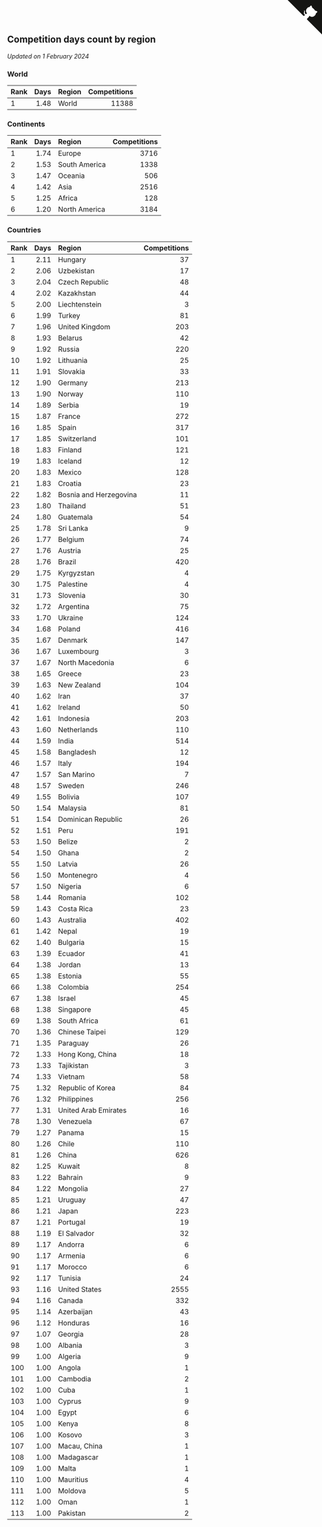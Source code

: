 ## Competition days count by region

*Updated on  1 February 2024*


### World

| Rank | Days | Region | Competitions |
| :--- | ---: | :--- | ---: |
| 1 | 1.48 | World | 11388 |

### Continents

| Rank | Days | Region | Competitions |
| :--- | ---: | :--- | ---: |
| 1 | 1.74 | Europe | 3716 |
| 2 | 1.53 | South America | 1338 |
| 3 | 1.47 | Oceania | 506 |
| 4 | 1.42 | Asia | 2516 |
| 5 | 1.25 | Africa | 128 |
| 6 | 1.20 | North America | 3184 |

### Countries

| Rank | Days | Region | Competitions |
| :--- | ---: | :--- | ---: |
| 1 | 2.11 | Hungary | 37 |
| 2 | 2.06 | Uzbekistan | 17 |
| 3 | 2.04 | Czech Republic | 48 |
| 4 | 2.02 | Kazakhstan | 44 |
| 5 | 2.00 | Liechtenstein | 3 |
| 6 | 1.99 | Turkey | 81 |
| 7 | 1.96 | United Kingdom | 203 |
| 8 | 1.93 | Belarus | 42 |
| 9 | 1.92 | Russia | 220 |
| 10 | 1.92 | Lithuania | 25 |
| 11 | 1.91 | Slovakia | 33 |
| 12 | 1.90 | Germany | 213 |
| 13 | 1.90 | Norway | 110 |
| 14 | 1.89 | Serbia | 19 |
| 15 | 1.87 | France | 272 |
| 16 | 1.85 | Spain | 317 |
| 17 | 1.85 | Switzerland | 101 |
| 18 | 1.83 | Finland | 121 |
| 19 | 1.83 | Iceland | 12 |
| 20 | 1.83 | Mexico | 128 |
| 21 | 1.83 | Croatia | 23 |
| 22 | 1.82 | Bosnia and Herzegovina | 11 |
| 23 | 1.80 | Thailand | 51 |
| 24 | 1.80 | Guatemala | 54 |
| 25 | 1.78 | Sri Lanka | 9 |
| 26 | 1.77 | Belgium | 74 |
| 27 | 1.76 | Austria | 25 |
| 28 | 1.76 | Brazil | 420 |
| 29 | 1.75 | Kyrgyzstan | 4 |
| 30 | 1.75 | Palestine | 4 |
| 31 | 1.73 | Slovenia | 30 |
| 32 | 1.72 | Argentina | 75 |
| 33 | 1.70 | Ukraine | 124 |
| 34 | 1.68 | Poland | 416 |
| 35 | 1.67 | Denmark | 147 |
| 36 | 1.67 | Luxembourg | 3 |
| 37 | 1.67 | North Macedonia | 6 |
| 38 | 1.65 | Greece | 23 |
| 39 | 1.63 | New Zealand | 104 |
| 40 | 1.62 | Iran | 37 |
| 41 | 1.62 | Ireland | 50 |
| 42 | 1.61 | Indonesia | 203 |
| 43 | 1.60 | Netherlands | 110 |
| 44 | 1.59 | India | 514 |
| 45 | 1.58 | Bangladesh | 12 |
| 46 | 1.57 | Italy | 194 |
| 47 | 1.57 | San Marino | 7 |
| 48 | 1.57 | Sweden | 246 |
| 49 | 1.55 | Bolivia | 107 |
| 50 | 1.54 | Malaysia | 81 |
| 51 | 1.54 | Dominican Republic | 26 |
| 52 | 1.51 | Peru | 191 |
| 53 | 1.50 | Belize | 2 |
| 54 | 1.50 | Ghana | 2 |
| 55 | 1.50 | Latvia | 26 |
| 56 | 1.50 | Montenegro | 4 |
| 57 | 1.50 | Nigeria | 6 |
| 58 | 1.44 | Romania | 102 |
| 59 | 1.43 | Costa Rica | 23 |
| 60 | 1.43 | Australia | 402 |
| 61 | 1.42 | Nepal | 19 |
| 62 | 1.40 | Bulgaria | 15 |
| 63 | 1.39 | Ecuador | 41 |
| 64 | 1.38 | Jordan | 13 |
| 65 | 1.38 | Estonia | 55 |
| 66 | 1.38 | Colombia | 254 |
| 67 | 1.38 | Israel | 45 |
| 68 | 1.38 | Singapore | 45 |
| 69 | 1.38 | South Africa | 61 |
| 70 | 1.36 | Chinese Taipei | 129 |
| 71 | 1.35 | Paraguay | 26 |
| 72 | 1.33 | Hong Kong, China | 18 |
| 73 | 1.33 | Tajikistan | 3 |
| 74 | 1.33 | Vietnam | 58 |
| 75 | 1.32 | Republic of Korea | 84 |
| 76 | 1.32 | Philippines | 256 |
| 77 | 1.31 | United Arab Emirates | 16 |
| 78 | 1.30 | Venezuela | 67 |
| 79 | 1.27 | Panama | 15 |
| 80 | 1.26 | Chile | 110 |
| 81 | 1.26 | China | 626 |
| 82 | 1.25 | Kuwait | 8 |
| 83 | 1.22 | Bahrain | 9 |
| 84 | 1.22 | Mongolia | 27 |
| 85 | 1.21 | Uruguay | 47 |
| 86 | 1.21 | Japan | 223 |
| 87 | 1.21 | Portugal | 19 |
| 88 | 1.19 | El Salvador | 32 |
| 89 | 1.17 | Andorra | 6 |
| 90 | 1.17 | Armenia | 6 |
| 91 | 1.17 | Morocco | 6 |
| 92 | 1.17 | Tunisia | 24 |
| 93 | 1.16 | United States | 2555 |
| 94 | 1.16 | Canada | 332 |
| 95 | 1.14 | Azerbaijan | 43 |
| 96 | 1.12 | Honduras | 16 |
| 97 | 1.07 | Georgia | 28 |
| 98 | 1.00 | Albania | 3 |
| 99 | 1.00 | Algeria | 9 |
| 100 | 1.00 | Angola | 1 |
| 101 | 1.00 | Cambodia | 2 |
| 102 | 1.00 | Cuba | 1 |
| 103 | 1.00 | Cyprus | 9 |
| 104 | 1.00 | Egypt | 6 |
| 105 | 1.00 | Kenya | 8 |
| 106 | 1.00 | Kosovo | 3 |
| 107 | 1.00 | Macau, China | 1 |
| 108 | 1.00 | Madagascar | 1 |
| 109 | 1.00 | Malta | 1 |
| 110 | 1.00 | Mauritius | 4 |
| 111 | 1.00 | Moldova | 5 |
| 112 | 1.00 | Oman | 1 |
| 113 | 1.00 | Pakistan | 2 |


<a href="https://github.com/JustinTimeCuber/wca_statistics" class="github-corner" aria-label="View source on Github"><svg width="80" height="80" viewBox="0 0 250 250" style="fill:#151513; color:#fff; position: absolute; top: 0; border: 0; right: 0;" aria-hidden="true"><path d="M0,0 L115,115 L130,115 L142,142 L250,250 L250,0 Z"></path><path d="M128.3,109.0 C113.8,99.7 119.0,89.6 119.0,89.6 C122.0,82.7 120.5,78.6 120.5,78.6 C119.2,72.0 123.4,76.3 123.4,76.3 C127.3,80.9 125.5,87.3 125.5,87.3 C122.9,97.6 130.6,101.9 134.4,103.2" fill="currentColor" style="transform-origin: 130px 106px;" class="octo-arm"></path><path d="M115.0,115.0 C114.9,115.1 118.7,116.5 119.8,115.4 L133.7,101.6 C136.9,99.2 139.9,98.4 142.2,98.6 C133.8,88.0 127.5,74.4 143.8,58.0 C148.5,53.4 154.0,51.2 159.7,51.0 C160.3,49.4 163.2,43.6 171.4,40.1 C171.4,40.1 176.1,42.5 178.8,56.2 C183.1,58.6 187.2,61.8 190.9,65.4 C194.5,69.0 197.7,73.2 200.1,77.6 C213.8,80.2 216.3,84.9 216.3,84.9 C212.7,93.1 206.9,96.0 205.4,96.6 C205.1,102.4 203.0,107.8 198.3,112.5 C181.9,128.9 168.3,122.5 157.7,114.1 C157.9,116.9 156.7,120.9 152.7,124.9 L141.0,136.5 C139.8,137.7 141.6,141.9 141.8,141.8 Z" fill="currentColor" class="octo-body"></path></svg></a><style>.github-corner:hover .octo-arm{animation:octocat-wave 560ms ease-in-out}@keyframes octocat-wave{0%,100%{transform:rotate(0)}20%,60%{transform:rotate(-25deg)}40%,80%{transform:rotate(10deg)}}@media (max-width:500px){.github-corner:hover .octo-arm{animation:none}.github-corner .octo-arm{animation:octocat-wave 560ms ease-in-out}}</style>
